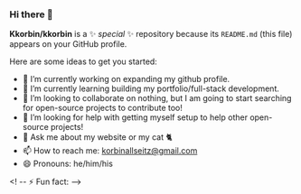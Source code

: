### Hi there 👋


**Kkorbin/kkorbin** is a ✨ _special_ ✨ repository because its `README.md` (this file) appears on your GitHub profile.

Here are some ideas to get you started:

- 🔭 I’m currently working on expanding my github profile.
- 🌱 I’m currently learning building my portfolio/full-stack development.
- 👯 I’m looking to collaborate on nothing, but I am going to start searching for open-source projects to contribute too!
- 🤔 I’m looking for help with getting myself setup to help other open-source projects!
- 💬 Ask me about my website or my cat 🐈
- 📫 How to reach me: korbinallseitz@gmail.com
- 😄 Pronouns: he/him/his

<! -- ⚡ Fun fact: -->

